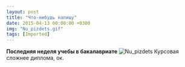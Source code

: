 ```yaml
---
layout: post
title: "Что-нибудь напишу"
date: 2015-04-13 00:00:00 +0300
img: "Nu_pizdets.gif"
tags: [Imported]
---
```


**Последняя неделя учебы в бакалавриате**
![Nu_pizdets](/blog/assetsNu_pizdets.gif)
Курсовая сложнее диплома, ок.